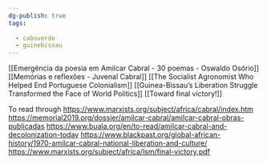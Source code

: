 ```yaml
---
dg-publish: true
tags:
  
  - caboverde
  - guinebissau
---
```


[[Emergência da poesia em Amilcar Cabral  - 30 poemas - Oswaldo Osório]]
[[Memórias e reflexões - Juvenal Cabral]]
[[The Socialist Agronomist Who Helped End Portuguese Colonialism]]
[[Guinea-Bissau’s Liberation Struggle Transformed the Face of World Politics]]
[[Toward final victory!]]

To read through
https://www.marxists.org/subject/africa/cabral/index.htm
https://memorial2019.org/dossier/amilcar-cabral/amilcar-cabral-obras-publicadas
https://www.buala.org/en/to-read/amilcar-cabral-and-decolonization-today
https://www.blackpast.org/global-african-history/1970-amilcar-cabral-national-liberation-and-culture/
https://www.marxists.org/subject/africa/lsm/final-victory.pdf

